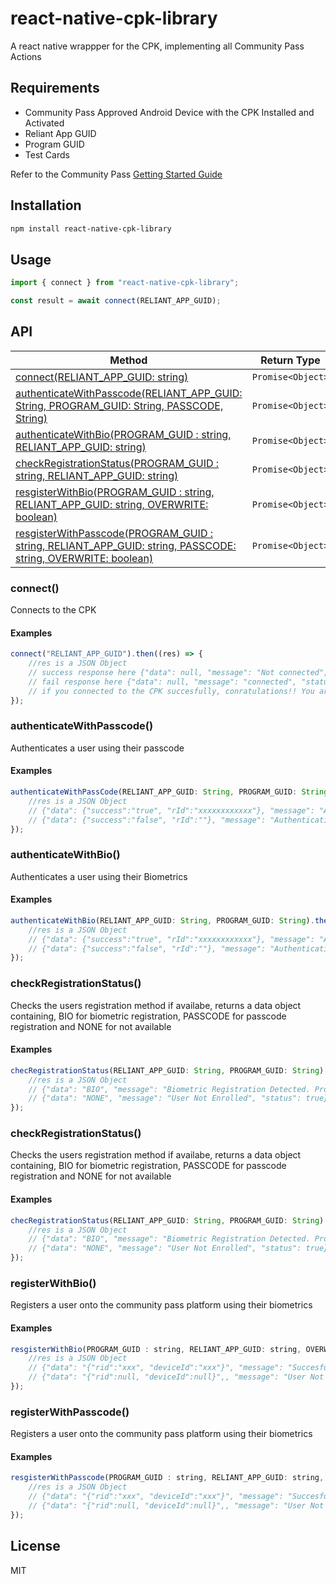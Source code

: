 # react-native-cpk-library
A react native wrappper for the CPK, implementing all Community Pass Actions

## Requirements
- Community Pass Approved Android Device with the CPK Installed and Activated
- Reliant App GUID
- Program GUID
- Test Cards

Refer to the Community Pass [Getting Started Guide](https://developer.mastercard.com/cp-kernel-integration-api/tutorial/getting-started-guide/)

## Installation

```sh
npm install react-native-cpk-library
```

## Usage

```js
import { connect } from "react-native-cpk-library";

const result = await connect(RELIANT_APP_GUID);
```

## API

| Method                                                                                            | Return Type         |
| --------------------------------------------------------------------------------------------------| ------------------- |
| [connect(RELIANT_APP_GUID: string)](#connect())                                                     | `Promise<Object>`   |
| [authenticateWithPasscode(RELIANT_APP_GUID: String, PROGRAM_GUID: String, PASSCODE, String)](#aupass) | `Promise<Object>`   |
| [authenticateWithBio(PROGRAM_GUID : string, RELIANT_APP_GUID: string)](#aubio)                                               | `Promise<Object>`   |
| [checkRegistrationStatus(PROGRAM_GUID : string, RELIANT_APP_GUID: string)](#checkreg)                                               | `Promise<Object>`   |
| [resgisterWithBio(PROGRAM_GUID : string, RELIANT_APP_GUID: string, OVERWRITE: boolean)](#regbio)                                               | `Promise<Object>`   |
| [resgisterWithPasscode(PROGRAM_GUID : string, RELIANT_APP_GUID: string, PASSCODE: string, OVERWRITE: boolean)](#regpass)                                               | `Promise<Object>`   |


### connect()

Connects to the CPK

#### Examples

```js
connect("RELIANT_APP_GUID").then((res) => {
    //res is a JSON Object
    // success response here {"data": null, "message": "Not connected", "status": false}
    // fail response here {"data": null, "message": "connected", "status": true}
    // if you connected to the CPK succesfully, conratulations!! You are ready to implement all CPK actions
});
```

### authenticateWithPasscode()

Authenticates a user using their passcode

#### Examples

```js
authenticateWithPassCode(RELIANT_APP_GUID: String, PROGRAM_GUID: String, PASSCODE, String).then((res) => {
    //res is a JSON Object
    // {"data": {"success":"true", "rId":"xxxxxxxxxxxx"}, "message": "Authenticated", "status": true}
    // {"data": {"success":"false", "rId":""}, "message": "Authentication failed. Passcode retry attempts remaining 2", "status": true}
});
```

### authenticateWithBio()

Authenticates a user using their Biometrics

#### Examples

```js
authenticateWithBio(RELIANT_APP_GUID: String, PROGRAM_GUID: String).then((res) => {
    //res is a JSON Object
    // {"data": {"success":"true", "rId":"xxxxxxxxxxxx"}, "message": "Authenticated", "status": true}
    // {"data": {"success":"false", "rId":""}, "message": "Authentication failed", "status": true}
});
```

### checkRegistrationStatus()

Checks the users registration method if availabe, returns a data object containing, BIO for biometric registration, PASSCODE for passcode registration and NONE for not available 

#### Examples

```js
checRegistrationStatus(RELIANT_APP_GUID: String, PROGRAM_GUID: String).then((res) => {
    //res is a JSON Object
    // {"data": "BIO", "message": "Biometric Registration Detected. Proceed to authenticate with Biometrics", "status": true}
    // {"data": "NONE", "message": "User Not Enrolled", "status": true}
});
```

### checkRegistrationStatus()

Checks the users registration method if availabe, returns a data object containing, BIO for biometric registration, PASSCODE for passcode registration and NONE for not available 

#### Examples

```js
checRegistrationStatus(RELIANT_APP_GUID: String, PROGRAM_GUID: String).then((res) => {
    //res is a JSON Object
    // {"data": "BIO", "message": "Biometric Registration Detected. Proceed to authenticate with Biometrics", "status": true}
    // {"data": "NONE", "message": "User Not Enrolled", "status": true}
});
```

### registerWithBio()

Registers a user onto the community pass platform using their biometrics 

#### Examples

```js
resgisterWithBio(PROGRAM_GUID : string, RELIANT_APP_GUID: string, OVERWRITE: boolean).then((res) => {
    //res is a JSON Object
    // {"data": "{"rid":"xxx", "deviceId":"xxx"}", "message": "Succesfully registered using biometrics", "status": true}
    // {"data": "{"rid":null, "deviceId":null}",, "message": "User Not Enrolled", "status": true}
});
```

### registerWithPasscode()

Registers a user onto the community pass platform using their biometrics 

#### Examples

```js
resgisterWithPasscode(PROGRAM_GUID : string, RELIANT_APP_GUID: string, PASSCODE: string, OVERWRITE: boolean){.then((res) => {
    //res is a JSON Object
    // {"data": "{"rid":"xxx", "deviceId":"xxx"}", "message": "Succesfully registered using passcode", "status": true}
    // {"data": "{"rid":null, "deviceId":null}",, "message": "User Not Enrolled", "status": true}
});
```


## License

MIT
